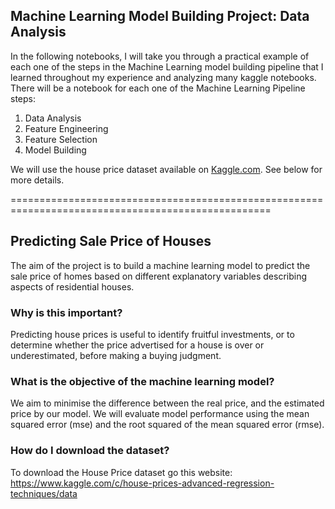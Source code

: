 ## Machine Learning Model Building Project: Data Analysis

In the following notebooks, I will take you through a practical example of each one of the steps in the Machine Learning model building pipeline that I learned throughout my experience and analyzing many kaggle notebooks. There will be a notebook for each one of the Machine Learning Pipeline steps:

1. Data Analysis
2. Feature Engineering
3. Feature Selection
4. Model Building

We will use the house price dataset available on [Kaggle.com](https://www.kaggle.com/c/house-prices-advanced-regression-techniques/data). See below for more details.

===================================================================================================

## Predicting Sale Price of Houses

The aim of the project is to build a machine learning model to predict the sale price of homes based on different explanatory variables describing aspects of residential houses. 

### Why is this important? 

Predicting house prices is useful to identify fruitful investments, or to determine whether the price advertised for a house is over or underestimated, before making a buying judgment.

### What is the objective of the machine learning model?

We aim to minimise the difference between the real price, and the estimated price by our model. We will evaluate model performance using the mean squared error (mse) and the root squared of the mean squared error (rmse).

### How do I download the dataset?

To download the House Price dataset go this website:
https://www.kaggle.com/c/house-prices-advanced-regression-techniques/data
